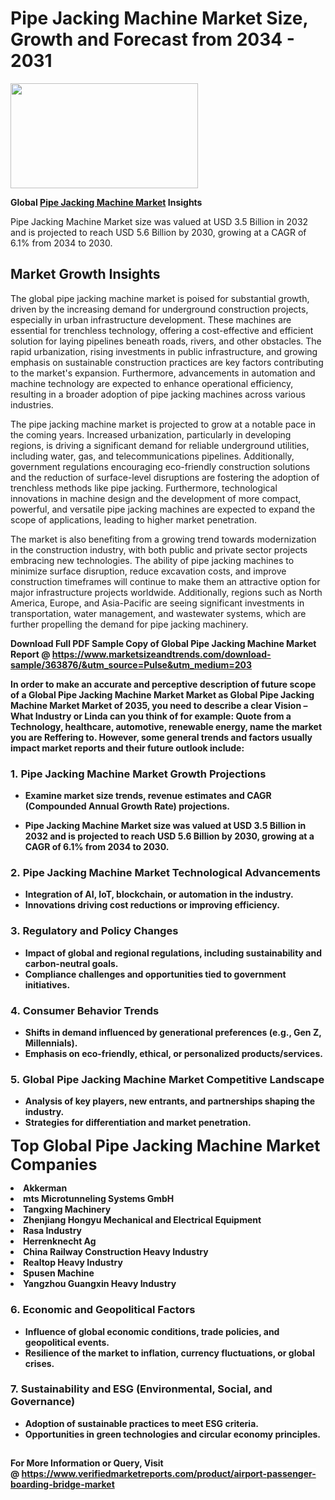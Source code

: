 <H1>Pipe Jacking Machine Market Size, Growth and Forecast from 2034 - 2031</H1><img class="aligncenter size-medium wp-image-584254" src="https://thirdeyenews.in/wp-content/uploads/2034/09/Global-Market-Research-300x168.jpeg" alt="" width="300" height="168" /><p><strong>Global&nbsp;<a href="https://www.marketsizeandtrends.com/download-sample/363876/&amp;utm_source=Pulse&amp;utm_medium=203">Pipe Jacking Machine Market</a> Insights</strong></p><p>Pipe Jacking Machine Market size was valued at USD 3.5 Billion in 2032 and is projected to reach USD 5.6 Billion by 2030, growing at a CAGR of 6.1% from 2034 to 2030.</p><p><h2>Market Growth Insights</h2> <p>The global pipe jacking machine market is poised for substantial growth, driven by the increasing demand for underground construction projects, especially in urban infrastructure development. These machines are essential for trenchless technology, offering a cost-effective and efficient solution for laying pipelines beneath roads, rivers, and other obstacles. The rapid urbanization, rising investments in public infrastructure, and growing emphasis on sustainable construction practices are key factors contributing to the market's expansion. Furthermore, advancements in automation and machine technology are expected to enhance operational efficiency, resulting in a broader adoption of pipe jacking machines across various industries.</p> <p><strong></strong></p> <p>The pipe jacking machine market is projected to grow at a notable pace in the coming years. Increased urbanization, particularly in developing regions, is driving a significant demand for reliable underground utilities, including water, gas, and telecommunications pipelines. Additionally, government regulations encouraging eco-friendly construction solutions and the reduction of surface-level disruptions are fostering the adoption of trenchless methods like pipe jacking. Furthermore, technological innovations in machine design and the development of more compact, powerful, and versatile pipe jacking machines are expected to expand the scope of applications, leading to higher market penetration.</p> <p>The market is also benefiting from a growing trend towards modernization in the construction industry, with both public and private sector projects embracing new technologies. The ability of pipe jacking machines to minimize surface disruption, reduce excavation costs, and improve construction timeframes will continue to make them an attractive option for major infrastructure projects worldwide. Additionally, regions such as North America, Europe, and Asia-Pacific are seeing significant investments in transportation, water management, and wastewater systems, which are further propelling the demand for pipe jacking machinery.</p> <p><strong></p><p><span class=""><strong>Download Full PDF Sample Copy of Global Pipe Jacking Machine Market Report</strong> @ <a href="https://www.marketsizeandtrends.com/download-sample/363876/&amp;utm_source=Pulse&amp;utm_medium=203" target="_blank">https://www.marketsizeandtrends.com/download-sample/363876/&amp;utm_source=Pulse&amp;utm_medium=203</a></span></p><p>In order to make an accurate and perceptive description of future scope of a Global&nbsp;Pipe Jacking Machine Market Market as Global&nbsp;Pipe Jacking Machine Market Market of 2035, you need to describe a clear Vision &ndash; What Industry or Linda can you think of for example: Quote from a Technology, healthcare, automotive, renewable energy, name the market you are Reffering to. However, some general trends and factors usually impact market reports and their future outlook include:</p><h3>1.&nbsp;<strong>Pipe Jacking Machine Market Growth Projections</strong></h3><ul><li>Examine market size trends, revenue estimates and CAGR (Compounded Annual Growth Rate) projections.</li><li><p>Pipe Jacking Machine Market size was valued at USD 3.5 Billion in 2032 and is projected to reach USD 5.6 Billion by 2030, growing at a CAGR of 6.1% from 2034 to 2030.</p></li></ul><h3>2.&nbsp;<strong>Pipe Jacking Machine Market Technological Advancements</strong></h3><ul><li>Integration of AI, IoT, blockchain, or automation in the industry.</li><li>Innovations driving cost reductions or improving efficiency.</li></ul><h3>3.&nbsp;<strong>Regulatory and Policy Changes</strong></h3><ul><li>Impact of global and regional regulations, including sustainability and carbon-neutral goals.</li><li>Compliance challenges and opportunities tied to government initiatives.</li></ul><h3>4.&nbsp;<strong>Consumer Behavior Trends</strong></h3><ul><li>Shifts in demand influenced by generational preferences (e.g., Gen Z, Millennials).</li><li>Emphasis on eco-friendly, ethical, or personalized products/services.</li></ul><h3>5.&nbsp;<strong>Global Pipe Jacking Machine Market Competitive Landscape</strong></h3><ul><li>Analysis of key players, new entrants, and partnerships shaping the industry.</li><li>Strategies for differentiation and market penetration.</li></ul><p data-pm-slice="1 1 []"><span style="color: inherit; font-family: inherit; font-size: 25px;">Top Global Pipe Jacking Machine Market Companies</span></p><div class="" data-test-id=""><p><li>Akkerman</li><li> mts Microtunneling Systems GmbH</li><li> Tangxing Machinery</li><li> Zhenjiang Hongyu Mechanical and Electrical Equipment</li><li> Rasa Industry</li><li> Herrenknecht Ag</li><li> China Railway Construction Heavy Industry</li><li> Realtop Heavy Industry</li><li> Spusen Machine</li><li> Yangzhou Guangxin Heavy Industry</li></p></div><h3>6.&nbsp;<strong>Economic and Geopolitical Factors</strong></h3><ul><li>Influence of global economic conditions, trade policies, and geopolitical events.</li><li>Resilience of the market to inflation, currency fluctuations, or global crises.</li></ul><h3>7.&nbsp;<strong>Sustainability and ESG (Environmental, Social, and Governance)</strong></h3><ul><li>Adoption of sustainable practices to meet ESG criteria.</li><li>Opportunities in green technologies and circular economy principles.</li></ul><h2><strong style="font-size: 14px;">For More Information or Query, Visit @&nbsp;</strong><a style="background-color: #ffffff; font-size: 14px;" href="https://www.marketsizeandtrends.com/report/pipe-jacking-machine-market/" target="_blank">https://www.verifiedmarketreports.com/product/airport-passenger-boarding-bridge-market</a></h2>
